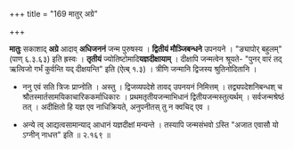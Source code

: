 +++
title = "169 मातुर् अग्रे"

+++


**मातुः** सकाशाद् **अग्रे** आदाव् **अधिजननं** जन्म पुरुषस्य । **द्वितीयं मौञ्जिबन्धने** उपनयने । "ङ्यापोर् बहुलम्" (पाण् ६.३.६३) इति ह्रस्वः । **तृतीयं** ज्योतिष्टोमादि**यज्ञदीक्षायाम्** । दीक्षापि जन्मत्वेन श्रूयते- "पुनर् वारं तद् ऋत्विजो गर्भं कुर्वन्ति यद् दीक्षयन्ति" इति (ऐत्ब् १.३) । त्रीणि जन्मानि द्विजस्य श्रुतिनोदितानि ।

- ननु एवं सति त्रिजः प्राप्नोति । अस्तु । द्विजव्यपदेशे तावद् उपनयनं निमित्तम् । तद्व्यपदेशनिबन्धश् च श्रौतस्मार्तसामयिकाचारिककर्माधिकारः । प्रथमतृतीयजन्माभिधानं द्वितीयजन्मस्तुत्यर्थम् । सर्वजन्मश्रेष्ठं तत् । अदीक्षितो हि यज्ञ एव नाधिक्रियते, अनुपनीतस् तु न क्वचिद् एव । 

- अन्ये त्व् आद्यत्वसामान्याद् आधानं यज्ञदीक्षां मन्यन्ते । तस्यापि जन्मसंभवो ऽस्ति "अजात एवासौ यो ऽग्नीन् नाधत्त" इति ॥ २.१६९ ॥
